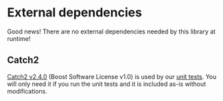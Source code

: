 # External dependencies

Good news! There are no external dependencies needed by this library at runtime!

## Catch2

[Catch2 v2.4.0](https://github.com/catchorg/Catch2/releases/tag/v2.4.0) (Boost Software License v1.0) is used by our [unit tests](../tests). You will only need it if you run the unit tests and it is included as-is without modifications.
